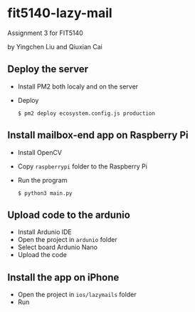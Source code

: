 # fit5140-lazy-mail

Assignment 3 for FIT5140

by Yingchen Liu and Qiuxian Cai

## Deploy the server
* Install PM2 both localy and on the server
* Deploy

  ```
  $ pm2 deploy ecosystem.config.js production
  ```

## Install mailbox-end app on Raspberry Pi
* Install OpenCV
* Copy `raspberrypi` folder to the Raspberry Pi 
* Run the program

  ```
  $ python3 main.py
  ```

## Upload code to the ardunio
* Install Ardunio IDE
* Open the project in `ardunio` folder
* Select board Ardunio Nano
* Upload the code

## Install the app on iPhone
* Open the project in `ios/lazymails` folder
* Run